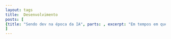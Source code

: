 ```yaml
---
layout: tags
title:  Desenvolvimento
posts: [
{title: "Sendo dev na época da IA", parts: , excerpt: "Em tempos em que tudo é gerado por IA, como se manter relevante?", url: /2025/07/sendo-dev-na-epoca-da-ia},{title: "Boas práticas de Injeção de Dependência no .NET", parts: , excerpt: "A Injeção de Dependência é um dos princípios fundamentais da programação orientada a objetos, ela nos ajuda a criar sistemas mais flexíveis e testáveis. Neste post, vamos explorar algumas boas práticas para utilizar a Injeção de Dependência no .NET.", url: /2025/08/boas-praticas-di-dotnet},{title: "Entity Framework Core: Update, Attach ou ExecuteUpdate", parts: , excerpt: "Quando pensamos em Update utilizando o Entity Framework temos algumas abordagens que podemos seguir, vamos explorar as principais: Update (SaveChanges), Attach ou ExecuteUpdate.", url: /2025/09/ef-update}
]
---
```

